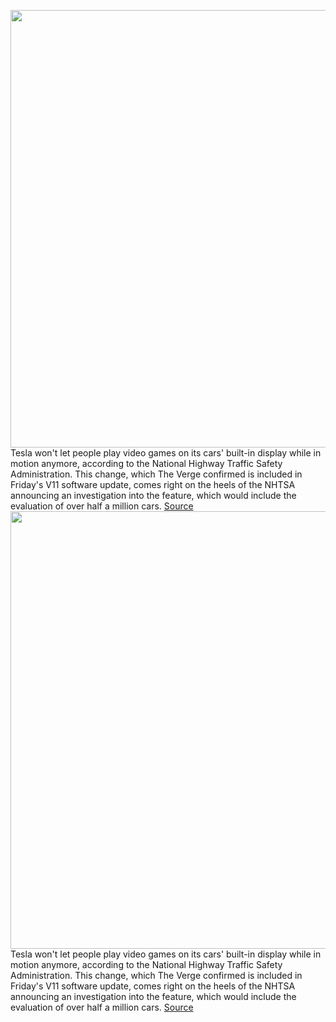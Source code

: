 <img src='https://cdn.vox-cdn.com/thumbor/SP5AnOP5yKTb7w-nglZF9Bw8_IQ=/0x0:3098x2324/1200x800/filters:focal(1302x915:1796x1409)/cdn.vox-cdn.com/uploads/chorus_image/image/70312431/IMG_0834.0.jpeg' width='700px' /><br/>
Tesla won't let people play video games on its cars' built-in display while in motion anymore, according to the National Highway Traffic Safety Administration. This change, which The Verge confirmed is included in Friday's V11 software update, comes right on the heels of the NHTSA announcing an investigation into the feature, which would include the evaluation of over half a million cars.
<a href='https://www.theverge.com/2021/12/23/22852283/tesla-nhtsa-in-car-games-driving-passenger-play-arcade'> Source <a/><img src='https://cdn.vox-cdn.com/thumbor/SP5AnOP5yKTb7w-nglZF9Bw8_IQ=/0x0:3098x2324/1200x800/filters:focal(1302x915:1796x1409)/cdn.vox-cdn.com/uploads/chorus_image/image/70312431/IMG_0834.0.jpeg' width='700px' /><br/>
Tesla won't let people play video games on its cars' built-in display while in motion anymore, according to the National Highway Traffic Safety Administration. This change, which The Verge confirmed is included in Friday's V11 software update, comes right on the heels of the NHTSA announcing an investigation into the feature, which would include the evaluation of over half a million cars.
<a href='https://www.theverge.com/2021/12/23/22852283/tesla-nhtsa-in-car-games-driving-passenger-play-arcade'> Source <a/>